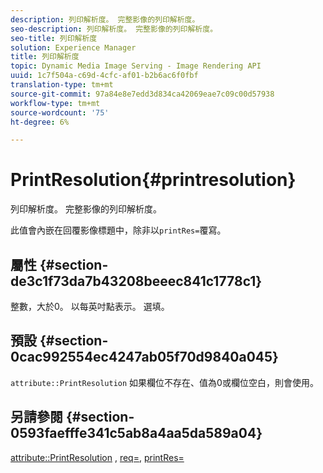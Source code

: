 ```yaml
---
description: 列印解析度。 完整影像的列印解析度。
seo-description: 列印解析度。 完整影像的列印解析度。
seo-title: 列印解析度
solution: Experience Manager
title: 列印解析度
topic: Dynamic Media Image Serving - Image Rendering API
uuid: 1c7f504a-c69d-4cfc-af01-b2b6ac6f0fbf
translation-type: tm+mt
source-git-commit: 97a84e8e7edd3d834ca42069eae7c09c00d57938
workflow-type: tm+mt
source-wordcount: '75'
ht-degree: 6%

---
```



# PrintResolution{#printresolution}

列印解析度。 完整影像的列印解析度。

此值會內嵌在回覆影像標題中，除非以`printRes=`覆寫。

## 屬性 {#section-de3c1f73da7b43208beeec841c1778c1}

整數，大於0。 以每英吋點表示。 選填。

## 預設 {#section-0cac992554ec4247ab05f70d9840a045}

`attribute::PrintResolution` 如果欄位不存在、值為0或欄位空白，則會使用。

## 另請參閱 {#section-0593faefffe341c5ab8a4aa5da589a04}

[attribute::PrintResolution](../../../../../../is-api/image-catalog/image-serving-api-ref/c-image-catalog-reference/c-attributes-reference/r-printresolution.md#reference-a53c6850077148c9bd88a8c5c1c400c5) ,  [req=](../../../../../../is-api/http-ref/image-serving-api-ref/c-http-protocol-reference/c-command-reference/r-req/r-req.md#reference-907cdb4a97034db7ad94695f25552e76),  [printRes=](../../../../../../is-api/http-ref/image-serving-api-ref/c-http-protocol-reference/c-command-reference/r-printres.md#reference-84f52afff4704c4b9d58e4bbbaea1491)
